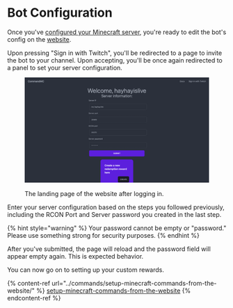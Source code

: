 # Bot Configuration

Once you've [configured your Minecraft server](server-configuration.md), you're ready to edit the bot's config on the [website](https://commandmc.hayhay.dev).&#x20;

Upon pressing "Sign in with Twitch", you'll be redirected to a page to invite the bot to your channel. Upon accepting, you'll be once again redirected to a panel to set your server configuration.

<figure><img src="../.gitbook/assets/image (5).png" alt=""><figcaption><p>The landing page of the website after logging in.</p></figcaption></figure>

Enter your server configuration based on the steps you followed previously, including the RCON Port and Server password you created in the last step.

{% hint style="warning" %}
Your password cannot be empty or "password." Please use something strong for security purposes.
{% endhint %}

After you've submitted, the page will reload and the password field will appear empty again. This is expected behavior.&#x20;

You can now go on to setting up your custom rewards.

{% content-ref url="../commands/setup-minecraft-commands-from-the-website/" %}
[setup-minecraft-commands-from-the-website](../commands/setup-minecraft-commands-from-the-website/)
{% endcontent-ref %}
